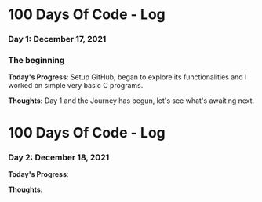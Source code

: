 # 100 Days Of Code - Log 

### Day 1: December 17, 2021
### The beginning 

**Today's Progress**: Setup GitHub, began to explore its functionalities and I worked on simple very basic C programs. 

**Thoughts:** Day 1 and the Journey has begun, let's see what's awaiting next.  

# 100 Days Of Code - Log

### Day 2: December 18, 2021

**Today's Progress**: 

**Thoughts:** 
